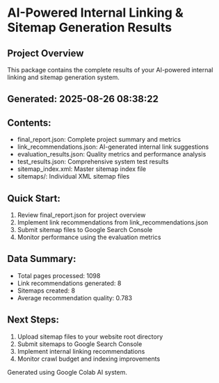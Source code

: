 
# AI-Powered Internal Linking & Sitemap Generation Results

## Project Overview
This package contains the complete results of your AI-powered internal linking and sitemap generation system.

## Generated: 2025-08-26 08:38:22

## Contents:
- final_report.json: Complete project summary and metrics
- link_recommendations.json: AI-generated internal link suggestions
- evaluation_results.json: Quality metrics and performance analysis
- test_results.json: Comprehensive system test results
- sitemap_index.xml: Master sitemap index file
- sitemaps/: Individual XML sitemap files

## Quick Start:
1. Review final_report.json for project overview
2. Implement link recommendations from link_recommendations.json
3. Submit sitemap files to Google Search Console
4. Monitor performance using the evaluation metrics

## Data Summary:
- Total pages processed: 1098
- Link recommendations generated: 8
- Sitemaps created: 8
- Average recommendation quality: 0.783

## Next Steps:
1. Upload sitemap files to your website root directory
2. Submit sitemaps to Google Search Console
3. Implement internal linking recommendations
4. Monitor crawl budget and indexing improvements

Generated using Google Colab AI system.
